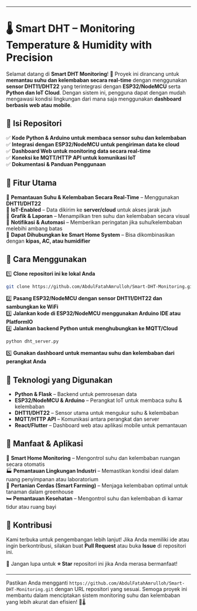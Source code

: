 
---

# 🌡️ **Smart DHT – Monitoring Temperature & Humidity with Precision**  

Selamat datang di **Smart DHT Monitoring**! 🎉 Proyek ini dirancang untuk **memantau suhu dan kelembaban secara real-time** dengan menggunakan **sensor DHT11/DHT22** yang terintegrasi dengan **ESP32/NodeMCU** serta **Python dan IoT Cloud**. Dengan sistem ini, pengguna dapat dengan mudah mengawasi kondisi lingkungan dari mana saja menggunakan **dashboard berbasis web atau mobile**.  

## 📂 **Isi Repositori**  
✅ **Kode Python & Arduino untuk membaca sensor suhu dan kelembaban**  
✅ **Integrasi dengan ESP32/NodeMCU untuk pengiriman data ke cloud**  
✅ **Dashboard Web untuk monitoring data secara real-time**  
✅ **Koneksi ke MQTT/HTTP API untuk komunikasi IoT**  
✅ **Dokumentasi & Panduan Penggunaan**  

## 🚀 **Fitur Utama**  
🔹 **Pemantauan Suhu & Kelembaban Secara Real-Time** – Menggunakan **DHT11/DHT22**  
🔹 **IoT-Enabled** – Data dikirim ke **server/cloud** untuk akses jarak jauh  
🔹 **Grafik & Laporan** – Menampilkan tren suhu dan kelembaban secara visual  
🔹 **Notifikasi & Automasi** – Memberikan peringatan jika suhu/kelembaban melebihi ambang batas  
🔹 **Dapat Dihubungkan ke Smart Home System** – Bisa dikombinasikan dengan **kipas, AC, atau humidifier**  

## 🔧 **Cara Menggunakan**  
1️⃣ **Clone repositori ini ke lokal Anda**  
   ```bash
   git clone https://github.com/AbdulFatahAmrulloh/Smart-DHT-Monitoring.git
   ```  
2️⃣ **Pasang ESP32/NodeMCU dengan sensor DHT11/DHT22 dan sambungkan ke WiFi**  
3️⃣ **Jalankan kode di ESP32/NodeMCU menggunakan Arduino IDE atau PlatformIO**  
4️⃣ **Jalankan backend Python untuk menghubungkan ke MQTT/Cloud**  
   ```bash
   python dht_server.py
   ```  
5️⃣ **Gunakan dashboard untuk memantau suhu dan kelembaban dari perangkat Anda**  

## 📡 **Teknologi yang Digunakan**  
- **Python & Flask** – Backend untuk pemrosesan data  
- **ESP32/NodeMCU & Arduino** – Perangkat IoT untuk membaca suhu & kelembaban  
- **DHT11/DHT22** – Sensor utama untuk mengukur suhu & kelembaban  
- **MQTT/HTTP API** – Komunikasi antara perangkat dan server  
- **React/Flutter** – Dashboard web atau aplikasi mobile untuk pemantauan  

## 🎯 **Manfaat & Aplikasi**  
🏡 **Smart Home Monitoring** – Mengontrol suhu dan kelembaban ruangan secara otomatis  
🏭 **Pemantauan Lingkungan Industri** – Memastikan kondisi ideal dalam ruang penyimpanan atau laboratorium  
🌱 **Pertanian Cerdas (Smart Farming)** – Menjaga kelembaban optimal untuk tanaman dalam greenhouse  
🛏️ **Pemantauan Kesehatan** – Mengontrol suhu dan kelembaban di kamar tidur atau ruang bayi  

## 🤝 **Kontribusi**  
Kami terbuka untuk pengembangan lebih lanjut! Jika Anda memiliki ide atau ingin berkontribusi, silakan buat **Pull Request** atau buka **Issue** di repositori ini.  

📢 Jangan lupa untuk **⭐ Star** repositori ini jika Anda merasa bermanfaat!  

---

Pastikan Anda mengganti `https://github.com/AbdulFatahAmrulloh/Smart-DHT-Monitoring.git` dengan URL repositori yang sesuai. Semoga proyek ini membantu dalam menciptakan sistem monitoring suhu dan kelembaban yang lebih akurat dan efisien! 🚀🌡️
